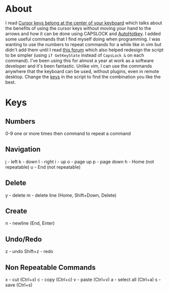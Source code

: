 # About

I read [Cursor keys belong at the center of your keyboard](https://tonsky.me/blog/cursor-keys/) which talks about the benefits of using the cursor keys without moving your hand to the arrows and how it can be done using CAPSLOCK and [AutoHotkey](https://www.autohotkey.com/). I added some useful commands that I find myself doing when programming. I was wanting to use the numbers to repeat commands for a while like in vim but didn't add them until I read [this forum](https://autohotkey.com/board/topic/41206-modal-vim/) which also helped redesign the script to be simpler (using `if GetKeyState` instead of `CapsLock &` on each command). I've been using this for almost a year at work as a software developer and it's been fantastic. Unlike vim, I can use the commands anywhere that the keyboard can be used, without plugins, even in remote desktop. Change the [keys](https://www.autohotkey.com/docs/KeyList.htm) in the script to find the combination you like the best.

# Keys

## Numbers

0-9 one or more times then command to repeat a command

## Navigation

j - left
k - down
l - right
i - up
o - page up
p - page down
h - Home (not repeatable)
u - End (not repeatable)

## Delete

y - delete
m - delete line (Home, Shift+Down, Delete)

## Create

n - newline (End, Enter)

## Undo/Redo

z - undo
Shift+z - redo

## Non Repeatable Commands

x - cut (Ctrl+x)
c - copy (Ctrl+c)
v - paste (Ctrl+v)
a - select all (Ctrl+a)
s - save (Ctrl+s)